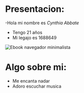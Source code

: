 # Presentacion:
-Hola mi nombre es *Cynthia Abbate*
- Tengo 21 años
- Mi legajo es 1688649

![Ebook navegador minimalista](https://enfoquenomada.com/wp-conyent/uploads/2016/07/Crear-navegador-minimalista.jpg)

# Algo sobre mi:
- Me encanta nadar
- Adoro escuchar musica
